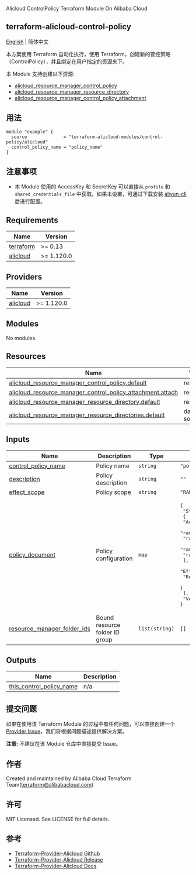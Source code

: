 Alicloud ControlPolicy Terraform Module On Alibaba Cloud

terraform-alicloud-control-policy
---

[English](README.md) | 简体中文

本方案使用 Terraform 自动化执行，使用 Terraform，创建新的管控策略（ControlPolicy），并且绑定在用户指定的资源夹下。

本 Module 支持创建以下资源:

* [alicloud_resource_manager_control_policy](https://registry.terraform.io/providers/aliyun/alicloud/latest/docs/resources/resource_manager_control_policy)
* [alicloud_resource_manager_resource_directory](https://registry.terraform.io/providers/aliyun/alicloud/latest/docs/resources/resource_manager_resource_directory)
* [alicloud_resource_manager_control_policy_attachment](https://registry.terraform.io/providers/aliyun/alicloud/latest/docs/resources/resource_manager_control_policy_attachment)

## 用法

```hcl
module "example" {
  source              = "terraform-alicloud-modules/control-policy/alicloud"
  control_policy_name = "policy_name"
}
```

## 注意事项

* 本 Module 使用的 AccessKey 和 SecretKey 可以直接从 `profile` 和 `shared_credentials_file`
  中获取。如果未设置，可通过下载安装 [aliyun-cli](https://github.com/aliyun/aliyun-cli#installation) 后进行配置。

<!-- BEGIN_TF_DOCS -->
## Requirements

| Name | Version |
|------|---------|
| <a name="requirement_terraform"></a> [terraform](#requirement\_terraform) | >= 0.13 |
| <a name="requirement_alicloud"></a> [alicloud](#requirement\_alicloud) | >= 1.120.0 |

## Providers

| Name | Version |
|------|---------|
| <a name="provider_alicloud"></a> [alicloud](#provider\_alicloud) | >= 1.120.0 |

## Modules

No modules.

## Resources

| Name | Type |
|------|------|
| [alicloud_resource_manager_control_policy.default](https://registry.terraform.io/providers/hashicorp/alicloud/latest/docs/resources/resource_manager_control_policy) | resource |
| [alicloud_resource_manager_control_policy_attachment.attach](https://registry.terraform.io/providers/hashicorp/alicloud/latest/docs/resources/resource_manager_control_policy_attachment) | resource |
| [alicloud_resource_manager_resource_directory.default](https://registry.terraform.io/providers/hashicorp/alicloud/latest/docs/resources/resource_manager_resource_directory) | resource |
| [alicloud_resource_manager_resource_directories.default](https://registry.terraform.io/providers/hashicorp/alicloud/latest/docs/data-sources/resource_manager_resource_directories) | data source |

## Inputs

| Name | Description | Type | Default | Required |
|------|-------------|------|---------|:--------:|
| <a name="input_control_policy_name"></a> [control\_policy\_name](#input\_control\_policy\_name) | Policy name | `string` | `"policy_name"` | no |
| <a name="input_description"></a> [description](#input\_description) | Policy description | `string` | `""` | no |
| <a name="input_effect_scope"></a> [effect\_scope](#input\_effect\_scope) | Policy scope | `string` | `"RAM"` | no |
| <a name="input_policy_document"></a> [policy\_document](#input\_policy\_document) | Policy configuration | `map` | <pre>{<br>  "Statement": [<br>    {<br>      "Action": [<br>        "ram:UpdateRole",<br>        "ram:DeleteRole",<br>        "ram:AttachPolicyToRole",<br>        "ram:DetachPolicyFromRole"<br>      ],<br>      "Effect": "Deny",<br>      "Resource": "acs:ram:*:*:role/ResourceDirectoryAccountAccessRole"<br>    }<br>  ],<br>  "Version": "1"<br>}</pre> | no |
| <a name="input_resource_manager_folder_ids"></a> [resource\_manager\_folder\_ids](#input\_resource\_manager\_folder\_ids) | Bound resource folder ID group | `list(string)` | `[]` | no |

## Outputs

| Name | Description |
|------|-------------|
| <a name="output_this_control_policy_name"></a> [this\_control\_policy\_name](#output\_this\_control\_policy\_name) | n/a |
<!-- END_TF_DOCS -->


## 提交问题

如果在使用该 Terraform Module
的过程中有任何问题，可以直接创建一个 [Provider Issue](https://github.com/aliyun/terraform-provider-alicloud/issues/new)，我们将根据问题描述提供解决方案。

**注意:** 不建议在该 Module 仓库中直接提交 Issue。

## 作者

Created and maintained by Alibaba Cloud Terraform Team(terraform@alibabacloud.com)

## 许可

MIT Licensed. See LICENSE for full details.

## 参考

* [Terraform-Provider-Alicloud Github](https://github.com/aliyun/terraform-provider-alicloud)
* [Terraform-Provider-Alicloud Release](https://releases.hashicorp.com/terraform-provider-alicloud/)
* [Terraform-Provider-Alicloud Docs](https://registry.terraform.io/providers/aliyun/alicloud/latest/docs)
